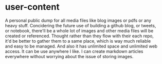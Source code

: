# user-content
A personal public dump for all media files like blog images or pdfs or any heavy stuff. 
Concidering the future use of building a github blog, or tweets, or notebook, there'll be a whole lot of images and other media files will be created or referenced. Thought rather than they flow with their each repo, it'd be better to gather them to a same place, which is way much reliable and easy to be managed. And also it has unlimited space and unlimited web access.
It can be use anywhere I like. I can create markdown articles everywhere without worrying about the issue of storing images. 
